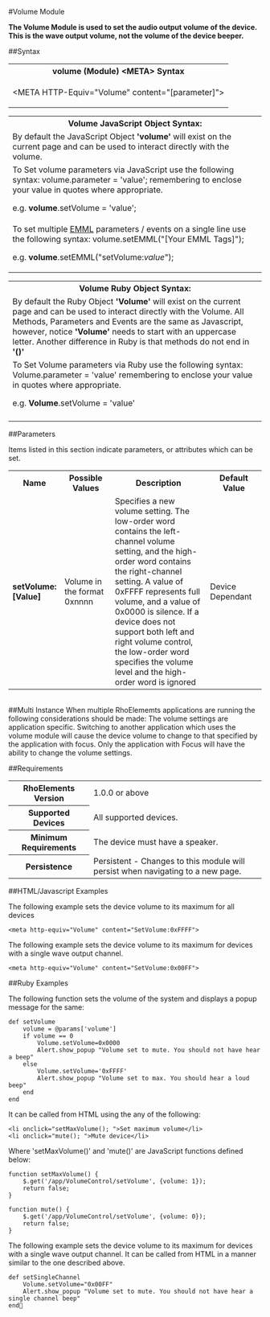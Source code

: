 
#Volume Module

<b>
The Volume Module is used to set the audio output volume of the device. This is the wave output volume, not the volume of the device beeper.
</b>

##Syntax

<table class="re-table"><tr><th class="tableHeading">volume (Module) &lt;META&gt; Syntax
</th></tr><tr><td class="clsSyntaxCells clsOddRow"><p>&lt;META HTTP-Equiv="Volume" content="[parameter]"&gt;</p></td></tr></table>
<table class="re-table"><tr><th class="tableHeading">Volume JavaScript Object Syntax:</th></tr><tr><td class="clsSyntaxCells clsOddRow">
By default the JavaScript Object <b>'volume'</b> will exist on the current page and can be used to interact directly with the volume.
</td></tr><tr><td class="clsSyntaxCells clsEvenRow">
To Set volume parameters via JavaScript use the following syntax: volume.parameter = 'value'; remembering to enclose your value in quotes where appropriate.  
<P />e.g. <b>volume</b>.setVolume = 'value';
</td></tr><tr><td class="clsSyntaxCells clsOddRow">							
To set multiple <a href="/rhoelements/EMMLOverview">EMML</a> parameters / events on a single line use the following syntax: volume.setEMML("[Your EMML Tags]");
<P />
e.g. <b>volume</b>.setEMML("setVolume:<i>value</i>");							
</td></tr></table>

<table class="re-table"><tr><th class="tableHeading">Volume Ruby Object Syntax:</th></tr><tr><td class="clsSyntaxCells clsOddRow">
By default the Ruby Object <b>'Volume'</b> will exist on the current page and can be used to interact directly with the Volume. All Methods, Parameters and Events are the same as Javascript, however, notice <b>'Volume'</b> needs to start with an uppercase letter. Another difference in Ruby is that methods do not end in <b>'()'</b></td></tr><tr><td class="clsSyntaxCells clsEvenRow">
To Set Volume parameters via Ruby use the following syntax: Volume.parameter = 'value' remembering to enclose your value in quotes where appropriate.  
<P />e.g. <b>Volume</b>.setVolume = 'value'
</td></tr><tr><td class="clsSyntaxCells clsOddRow" /></tr></table>




##Parameters


Items listed in this section indicate parameters, or attributes which can be set.
<table class="re-table"><col width="20%" /><col width="20%" /><col width="38%" /><col width="22%" /><tr><th class="tableHeading">Name</th><th class="tableHeading">Possible Values</th><th class="tableHeading">Description</th><th class="tableHeading">Default Value</th></tr><tr><td class="clsSyntaxCells clsOddRow"><b>setVolume:[Value]
</b></td><td class="clsSyntaxCells clsOddRow">Volume in the format 0xnnnn</td><td class="clsSyntaxCells clsOddRow">Specifies a new volume setting. The low-order word contains the left-channel volume setting, and the high-order word contains the right-channel setting. A value of 0xFFFF represents full volume, and a value of 0x0000 is silence.  If a device does not support both left and right volume control, the low-order word specifies the volume level and the high-order word is ignored</td><td class="clsSyntaxCells clsOddRow">Device Dependant</td></tr></table>
<table class="re-table"><col width="78%" /><col width="8%" /><col width="1%" /><col width="5%" /><col width="1%" /><col width="5%" /><col width="2%" /></table>


##Multi Instance
When multiple RhoElememts applications are running the following considerations should be made: The volume settings are application specific.  Switching to another application which uses the volume module will cause the device volume to change to that specified by the application with focus. Only the application with Focus will have the ability to change the volume settings.



##Requirements

<table class="re-table"><tr><th class="tableHeading">RhoElements Version</th><td class="clsSyntaxCell clsEvenRow">1.0.0 or above
</td></tr><tr><th class="tableHeading">Supported Devices</th><td class="clsSyntaxCell clsOddRow">All supported devices.</td></tr><tr><th class="tableHeading">Minimum Requirements</th><td class="clsSyntaxCell clsOddRow">The device must have a speaker.</td></tr><tr><th class="tableHeading">Persistence</th><td class="clsSyntaxCell clsEvenRow">Persistent - Changes to this module will persist when navigating to a new page.</td></tr></table>


##HTML/Javascript Examples

The following example sets the device volume to its maximum for all devices

	<meta http-equiv="Volume" content="SetVolume:0xFFFF">
	
The following example sets the device volume to its maximum for devices with a single wave output channel.

	<meta http-equiv="Volume" content="SetVolume:0x00FF">
	


##Ruby Examples

The following function sets the volume of the system and displays a popup message for the same: 

	def setVolume
		volume = @params['volume']
		if volume == 0
			Volume.setVolume=0x0000
			Alert.show_popup "Volume set to mute. You should not have hear a beep"
		else
			Volume.setVolume='0xFFFF'
			Alert.show_popup "Volume set to max. You should hear a loud beep"
		end    
	end

It can be called from HTML using the any of the following: 

	<li onclick="setMaxVolume(); ">Set maximum volume</li>
    <li onclick="mute(); ">Mute device</li>
	
Where 'setMaxVolume()' and 'mute()' are JavaScript functions defined below: 

	function setMaxVolume() {
		$.get('/app/VolumeControl/setVolume', {volume: 1});
		return false;
	}

	function mute() {
		$.get('/app/VolumeControl/setVolume', {volume: 0});
		return false;
	}
	
The following example sets the device volume to its maximum for devices with a single wave output channel. It can be called from HTML in a manner similar to the one described above.

	def setSingleChannel
		Volume.setVolume="0x00FF"
		Alert.show_popup "Volume set to mute. You should not have hear a single channel beep"
	end